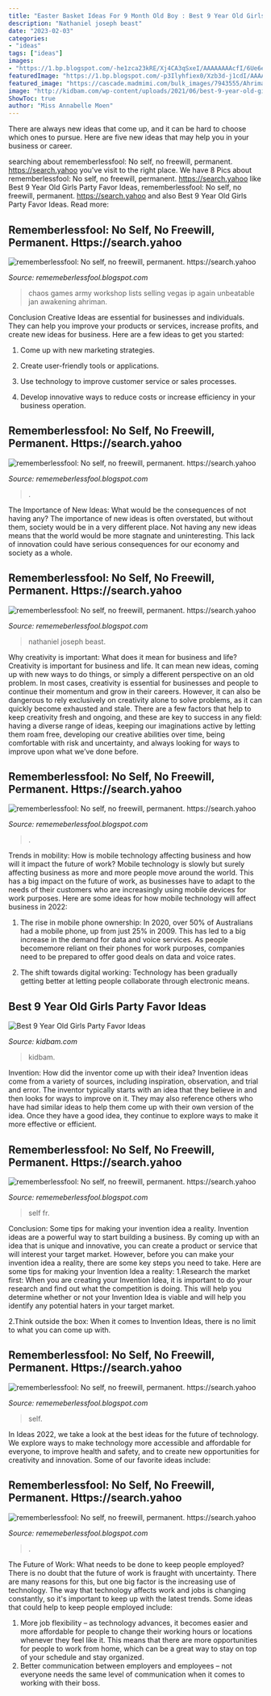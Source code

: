 ```yaml
---
title: "Easter Basket Ideas For 9 Month Old Boy : Best 9 Year Old Girls Party Favor Ideas"
description: "Nathaniel joseph beast"
date: "2023-02-03"
categories:
- "ideas"
tags: ["ideas"]
images:
- "https://1.bp.blogspot.com/-he1zca23kRE/Xj4CA3qSxeI/AAAAAAAAcfI/6Ue6eG8BwY0OtqmKcOV2QkVOIjpKBCBPQCLcBGAsYHQ/s1600/Untitled386.png"
featuredImage: "https://1.bp.blogspot.com/-p3Ilyhfiex0/Xzb3d-j1cdI/AAAAAAAAfYk/EoNtxtb7eTwkY__xPcyhWlWIsNPe18TwwCLcBGAsYHQ/s1600/Untitled1799.png"
featured_image: "https://cascade.madmimi.com/bulk_images/7943555/Ahriman-The-Exile20191104-31990-18idhot.jpg?1572872563"
image: "http://kidbam.com/wp-content/uploads/2021/06/best-9-year-old-girls-party-favor-ideas.jpg"
ShowToc: true
author: "Miss Annabelle Moen"
---
```



There are always new ideas that come up, and it can be hard to choose which ones to pursue. Here are five new ideas that may help you in your business or career.

	

		
searching about rememberlessfool: No self, no freewill, permanent. https://search.yahoo you've visit to the right place. We have 8 Pics about rememberlessfool: No self, no freewill, permanent. https://search.yahoo like Best 9 Year Old Girls Party Favor Ideas, rememberlessfool: No self, no freewill, permanent. https://search.yahoo and also Best 9 Year Old Girls Party Favor Ideas. Read more:
		
    
## Rememberlessfool: No Self, No Freewill, Permanent. Https://search.yahoo

<img loading=lazy src="https://cascade.madmimi.com/bulk_images/7943555/Ahriman-The-Exile20191104-31990-18idhot.jpg?1572872563" onerror="this.onerror=null;this.src='https://tse1.mm.bing.net/th?id=OIP.JNVfGXhn2PQWhUoTTaNVcgHaET&amp;pid=15.1';" alt="rememberlessfool: No self, no freewill, permanent. https://search.yahoo">

_Source: rememeberlessfool.blogspot.com_

>chaos games army workshop lists selling vegas ip again unbeatable jan awakening ahriman. 

	

Conclusion
Creative Ideas are essential for businesses and individuals. They can help you improve your products or services, increase profits, and create new ideas for business. Here are a few ideas to get you started:
1. Come up with new marketing strategies.

2. Create user-friendly tools or applications.

3. Use technology to improve customer service or sales processes.

4. Develop innovative ways to reduce costs or increase efficiency in your business operation.

    
## Rememberlessfool: No Self, No Freewill, Permanent. Https://search.yahoo

<img loading=lazy src="https://1.bp.blogspot.com/-U6ThlQoaDtA/Xd8Z4ZGHStI/AAAAAAAAbjo/_4DCsnRQQ_QmusNIbUK-RzHl0ScQ9LOlACLcBGAsYHQ/w1200-h630-p-k-no-nu/Untitled27.png" onerror="this.onerror=null;this.src='https://tse1.mm.bing.net/th?id=OIP.kDKNfe5q211Mz4NmgKGKMwHaD4&amp;pid=15.1';" alt="rememberlessfool: No self, no freewill, permanent. https://search.yahoo">

_Source: rememeberlessfool.blogspot.com_

>. 

	

The Importance of New Ideas: What would be the consequences of not having any?
The importance of new ideas is often overstated, but without them, society would be in a very different place. Not having any new ideas means that the world would be more stagnate and uninteresting. This lack of innovation could have serious consequences for our economy and society as a whole.

    
## Rememberlessfool: No Self, No Freewill, Permanent. Https://search.yahoo

<img loading=lazy src="https://1.bp.blogspot.com/-he1zca23kRE/Xj4CA3qSxeI/AAAAAAAAcfI/6Ue6eG8BwY0OtqmKcOV2QkVOIjpKBCBPQCLcBGAsYHQ/s1600/Untitled386.png" onerror="this.onerror=null;this.src='https://tse2.mm.bing.net/th?id=OIP.DoiaRYVK-k2nKrBlMPhDoQHaEK&amp;pid=15.1';" alt="rememberlessfool: No self, no freewill, permanent. https://search.yahoo">

_Source: rememeberlessfool.blogspot.com_

>nathaniel joseph beast. 

	

Why creativity is important: What does it mean for business and life?
Creativity is important for business and life. It can mean new ideas, coming up with new ways to do things, or simply a different perspective on an old problem. In most cases, creativity is essential for businesses and people to continue their momentum and grow in their careers. However, it can also be dangerous to rely exclusively on creativity alone to solve problems, as it can quickly become exhausted and stale. There are a few factors that help to keep creativity fresh and ongoing, and these are key to success in any field: having a diverse range of ideas, keeping our imaginations active by letting them roam free, developing our creative abilities over time, being comfortable with risk and uncertainty, and always looking for ways to improve upon what we’ve done before.

    
## Rememberlessfool: No Self, No Freewill, Permanent. Https://search.yahoo

<img loading=lazy src="https://1.bp.blogspot.com/-sZDjN4wYiXA/XdcpUnocYhI/AAAAAAAAbh8/rxspSghj78IkRy6-nhcZbQhYD1uAKtaLgCLcBGAsYHQ/w1200-h630-p-k-no-nu/Untitled19.png" onerror="this.onerror=null;this.src='https://tse4.mm.bing.net/th?id=OIP.8zYQaFmbYBc3nCuzHS6mygHaD4&amp;pid=15.1';" alt="rememberlessfool: No self, no freewill, permanent. https://search.yahoo">

_Source: rememeberlessfool.blogspot.com_

>. 

	

Trends in mobility: How is mobile technology affecting business and how will it impact the future of work?
Mobile technology is slowly but surely affecting business as more and more people move around the world. This has a big impact on the future of work, as businesses have to adapt to the needs of their customers who are increasingly using mobile devices for work purposes. Here are some ideas for how mobile technology will affect business in 2022:
1) The rise in mobile phone ownership: In 2020, over 50% of Australians had a mobile phone, up from just 25% in 2009. This has led to a big increase in the demand for data and voice services. As people becomemore reliant on their phones for work purposes, companies need to be prepared to offer good deals on data and voice rates.

2) The shift towards digital working: Technology has been gradually getting better at letting people collaborate through electronic means.

    
## Best 9 Year Old Girls Party Favor Ideas

<img loading=lazy src="http://kidbam.com/wp-content/uploads/2021/06/best-9-year-old-girls-party-favor-ideas.jpg" onerror="this.onerror=null;this.src='https://tse3.mm.bing.net/th?id=OIP.o7a4lpx6yep6IFxaSBV27wHaLH&amp;pid=15.1';" alt="Best 9 Year Old Girls Party Favor Ideas">

_Source: kidbam.com_

>kidbam. 

	

Invention: How did the inventor come up with their idea?
Invention ideas come from a variety of sources, including inspiration, observation, and trial and error. The inventor typically starts with an idea that they believe in and then looks for ways to improve on it. They may also reference others who have had similar ideas to help them come up with their own version of the idea. Once they have a good idea, they continue to explore ways to make it more effective or efficient.

    
## Rememberlessfool: No Self, No Freewill, Permanent. Https://search.yahoo

<img loading=lazy src="https://1.bp.blogspot.com/-YEE_gbGuNwM/Xzb1GtDYDeI/AAAAAAAAfKE/tJKRPOOTrkgnTVq4ZbXns8HKKYd__d2CgCLcBGAsYHQ/s1600/Untitled1543.png" onerror="this.onerror=null;this.src='https://tse3.mm.bing.net/th?id=OIP.6NW6MZkL9DN276Fq6KGNJQHaEK&amp;pid=15.1';" alt="rememberlessfool: No self, no freewill, permanent. https://search.yahoo">

_Source: rememeberlessfool.blogspot.com_

>self fr. 

	

Conclusion: Some tips for making your invention idea a reality.
Invention ideas are a powerful way to start building a business. By coming up with an idea that is unique and innovative, you can create a product or service that will interest your target market. However, before you can make your invention idea a reality, there are some key steps you need to take. Here are some tips for making your Invention Idea a reality:
1.Research the market first: When you are creating your Invention Idea, it is important to do your research and find out what the competition is doing. This will help you determine whether or not your Invention Idea is viable and will help you identify any potential haters in your target market.

2.Think outside the box: When it comes to Invention Ideas, there is no limit to what you can come up with.

    
## Rememberlessfool: No Self, No Freewill, Permanent. Https://search.yahoo

<img loading=lazy src="https://1.bp.blogspot.com/-7cLEnkexzog/XkB9vBeaKGI/AAAAAAAAciI/ukkE_ZO-cQ4WGfme7TPWWnSuMUXSHzZNwCLcBGAsYHQ/s1600/Untitled411.png" onerror="this.onerror=null;this.src='https://tse3.mm.bing.net/th?id=OIP.i6bL8KJgbW0F794Gw7XgrgHaEK&amp;pid=15.1';" alt="rememberlessfool: No self, no freewill, permanent. https://search.yahoo">

_Source: rememeberlessfool.blogspot.com_

>self. 

	

In Ideas 2022, we take a look at the best ideas for the future of technology. We explore ways to make technology more accessible and affordable for everyone, to improve health and safety, and to create new opportunities for creativity and innovation. Some of our favorite ideas include: 

    
## Rememberlessfool: No Self, No Freewill, Permanent. Https://search.yahoo

<img loading=lazy src="https://1.bp.blogspot.com/-p3Ilyhfiex0/Xzb3d-j1cdI/AAAAAAAAfYk/EoNtxtb7eTwkY__xPcyhWlWIsNPe18TwwCLcBGAsYHQ/s1600/Untitled1799.png" onerror="this.onerror=null;this.src='https://tse4.mm.bing.net/th?id=OIP.7vqmGnPmGlxoX7KjdEbnSwHaEK&amp;pid=15.1';" alt="rememberlessfool: No self, no freewill, permanent. https://search.yahoo">

_Source: rememeberlessfool.blogspot.com_

>. 

	

The Future of Work: What needs to be done to keep people employed?
There is no doubt that the future of work is fraught with uncertainty. There are many reasons for this, but one big factor is the increasing use of technology. The way that technology affects work and jobs is changing constantly, so it's important to keep up with the latest trends. Some ideas that could help to keep people employed include: 
1) More job flexibility – as technology advances, it becomes easier and more affordable for people to change their working hours or locations whenever they feel like it. This means that there are more opportunities for people to work from home, which can be a great way to stay on top of your schedule and stay organized. 
2) Better communication between employers and employees – not everyone needs the same level of communication when it comes to working with their boss.

